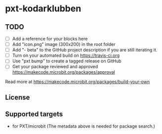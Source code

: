 # pxt-kodarklubben



## TODO

- [ ] Add a reference for your blocks here
- [ ] Add "icon.png" image (300x200) in the root folder
- [ ] Add "- beta" to the GitHub project description if you are still iterating it.
- [ ] Turn on your automated build on https://travis-ci.org
- [ ] Use "pxt bump" to create a tagged release on GitHub
- [ ] Get your package reviewed and approved https://makecode.microbit.org/packages/approval

Read more at https://makecode.microbit.org/packages/build-your-own

## License



## Supported targets

* for PXT/microbit
(The metadata above is needed for package search.)

